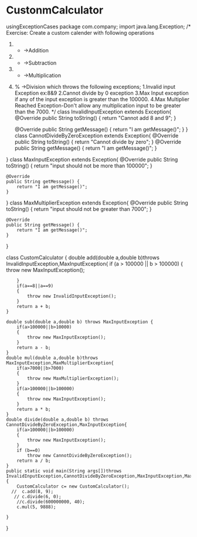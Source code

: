 # CustonmCalculator
usingExceptionCases
package com.company;
import java.lang.Exception;
/* Exercise: Create a custom calender with following operations
1. + ->Addition
2. - ->Subtraction
3. * ->Multiplication
4. % ->Division
which throws the following exceptions;
1.Invalid input Exception ex:8&9
2.Cannot divide by 0 exception
3.Max Input exception if any of the input exception is greater than the 100000.
4.Max Multiplier Reached Exception-Don't allow any multiplication input to be greater than the 7000.
*/
class InvalidInputException extends Exception{
    @Override
    public String toString() {
        return "Cannot add 8 and 9";
    }

    @Override
    public String getMessage() {
        return "I am getMessage()";
    }
}
class CannotDivideByZeroException extends Exception{
    @Override
    public String toString()
    {
        return "Cannot divide by zero";
    }
    @Override
    public String getMessage()
    {
        return "I am getMessage()";
    }

}
class MaxInputException extends Exception{
    @Override
    public String toString() {
        return "input should not be more than 100000";
    }

    @Override
    public String getMessage() {
        return "I am getMessage()";
    }
}
class MaxMultiplierException extends Exception{
    @Override
    public String toString() {
        return "input should not be greater than 7000";
    }

    @Override
    public String getMessage() {
        return "I am getMessage()";
    }
}


    

 class CustomCalculator {
    double add(double a,double b)throws InvalidInputException,MaxInputException{
        if (a > 100000 || b > 100000) {
            throw new MaxInputException();

        }
        if(a==8||a==9)
        {
            throw new InvalidInputException();
        }
        return a + b;
    }

    double sub(double a,double b) throws MaxInputException {
        if(a>100000||b>10000)
        {
            throw new MaxInputException();
        }
        return a - b;
    }
    double mul(double a,double b)throws MaxInputException,MaxMultiplierException{
        if(a>7000||b>7000)
        {
            throw new MaxMultiplierException();
        }
        if(a>100000||b>100000)
        {
            throw new MaxInputException();
        }
        return a * b;
    }
    double divide(double a,double b) throws CannotDivideByZeroException,MaxInputException{
        if(a>100000||b>100000)
        {
            throw new MaxInputException();
        }
        if (b==0)
            throw new CannotDivideByZeroException();
        return a / b;
    }
    public static void main(String args[])throws InvalidInputException,CannotDivideByZeroException,MaxInputException,MaxMultiplierException
    {
        CustomCalculator c= new CustomCalculator();
      //  c.add(8, 9);
       // c.divide(6, 0);
        //c.divide(600000000, 40);
        c.mul(5, 9888);

    }
}
